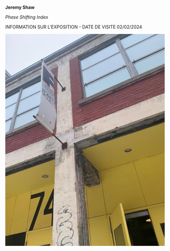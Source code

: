 **Jeremy Shaw**

*Phase Shifting Index*

INFORMATION SUR L'EXPOSITION - DATE DE VISITE 02/02/2024

![photo](screenshot)
